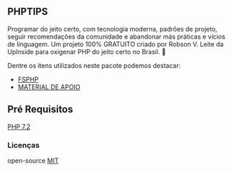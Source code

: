 
## PHPTIPS
Programar do jeito certo, com tecnologia moderna, padrões de projeto, seguir recomendações da comunidade e abandonar más práticas e vícios de linguagem.
Um projeto 100% GRATUITO criado por Robson V. Leite da UpInside para oxigenar PHP do jeito certo no Brasil. 🐘

Dentre os itens utilizados neste pacote podemos destacar:
* [FSPHP](https://pages.upinside.com.br/fsphp/)
* [MATERIAL DE APOIO](https://pages.upinside.com.br/phptips/material/)

## Pré Requisitos
[PHP 7.2](https://www.php.net/downloads.php)

### Licenças
open-source [MIT](http://opensource.org/licenses/MIT)<br/>
